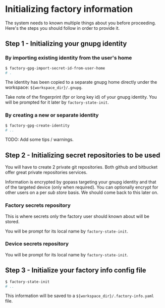 # Initializing factory information

The system needs to known multiple things about you before
proceeding. Here's the steps you should follow in order
to provide it.

## Step 1 - Initializing your gnupg identity

### By importing existing identity from the user's home

```bash
$ factory-gpg-import-secret-id-from-user-home
# .
```

The identity has been copied to a separate gnupg home
directly under the workspace: `${workspace_dir}/.gnupg`.

Take note of the fingerprint (fpr or long key id) of your gnupg identity. You
will be prompted for it later by `factory-state-init`.


### By creating a new or separate identity

```bash
$ factory-gpg-create-identity
# ..
```

TODO: Add some tips / warnings.


## Step 2 - Initializing secret repositories to be used

You will have to create 2 private git repositories. Both github and bitbucket
offer great private repositories services.

Information is encrypted by gopass targeting your gnupg identity and that of
the targeted device (only when required). You can optionally encrypt for
other users on a per *sub store* basis. We should come back to this later on.


### Factory secrets repository

This is where secrets only the factory user should known about will be stored.

You will be prompt for its local name by `factory-state-init`.

### Device secrets repository

You will be prompt for its local name by `factory-state-init`.


## Step 3 - Initialize your factory info config file

```bash
$ factory-state-init
# ..
```

This information will be saved to a `${workspace_dir}/.factory-info.yaml` file.

